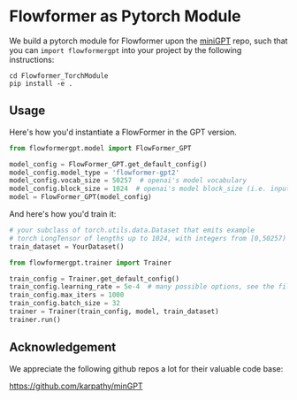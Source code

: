 # Flowformer as Pytorch Module

We build a pytorch module for Flowformer upon the [miniGPT](https://github.com/karpathy/minGPT) repo, such that you can `import flowformergpt` into your project by the following instructions:

```
cd Flowformer_TorchModule
pip install -e .
```

## Usage

Here's how you'd instantiate a FlowFormer in the GPT version.

```python
from flowformergpt.model import FlowFormer_GPT

model_config = FlowFormer_GPT.get_default_config()
model_config.model_type = 'flowformer-gpt2'
model_config.vocab_size = 50257  # openai's model vocabulary
model_config.block_size = 1024  # openai's model block_size (i.e. input context length)
model = FlowFormer_GPT(model_config)
```

And here's how you'd train it:

```python
# your subclass of torch.utils.data.Dataset that emits example
# torch LongTensor of lengths up to 1024, with integers from [0,50257)
train_dataset = YourDataset()

from flowformergpt.trainer import Trainer

train_config = Trainer.get_default_config()
train_config.learning_rate = 5e-4  # many possible options, see the file
train_config.max_iters = 1000
train_config.batch_size = 32
trainer = Trainer(train_config, model, train_dataset)
trainer.run()
```

## Acknowledgement

We appreciate the following github repos a lot for their valuable code base:

https://github.com/karpathy/minGPT
